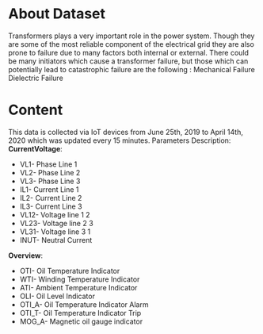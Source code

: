 # About Dataset
Transformers plays a very important role in the power system. Though they are some of the most reliable component of the electrical grid they are also prone to failure due to many factors both internal or external. There could be many initiators which cause a transformer failure, but those which can potentially lead to catastrophic failure are the following :
Mechanical Failure
Dielectric Failure

# Content
This data is collected via IoT devices from June 25th, 2019 to April 14th, 2020 which was updated every 15 minutes.
Parameters Description:
**CurrentVoltage**:
- VL1- Phase Line 1
- VL2- Phase Line 2
- VL3- Phase Line 3
- IL1- Current Line 1
- IL2- Current Line 2
- IL3- Current Line 3
- VL12- Voltage line 1 2
- VL23- Voltage line 2 3
- VL31- Voltage line 3 1
- INUT- Neutral Current

**Overview**:
- OTI- Oil Temperature Indicator
- WTI- Winding Temperature Indicator
- ATI- Ambient Temperature Indicator
- OLI- Oil Level Indicator
- OTI_A- Oil Temperature Indicator Alarm
- OTI_T- Oil Temperature Indicator Trip
- MOG_A- Magnetic oil gauge indicator